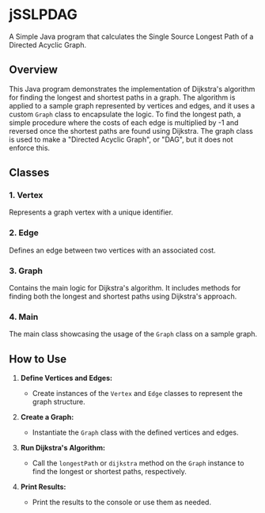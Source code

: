 # jSSLPDAG
A Simple Java program that calculates the Single Source Longest Path  of a Directed Acyclic Graph.

## Overview

This Java program demonstrates the implementation of Dijkstra's algorithm for finding the longest and shortest paths in a graph. 
The algorithm is applied to a sample graph represented by vertices and edges, and it uses a custom `Graph` class to encapsulate the logic.
To find the longest path, a simple procedure where the costs of each edge is multiplied by -1 and reversed once the shortest paths are found using Dijkstra.
The graph class is used to make a "Directed Acyclic Graph", or "DAG", but it does not enforce this.

## Classes

### 1. Vertex

Represents a graph vertex with a unique identifier.

### 2. Edge

Defines an edge between two vertices with an associated cost.

### 3. Graph

Contains the main logic for Dijkstra's algorithm. It includes methods for finding both the longest and shortest paths using Dijkstra's approach.

### 4. Main

The main class showcasing the usage of the `Graph` class on a sample graph.

## How to Use

1. **Define Vertices and Edges:**
   - Create instances of the `Vertex` and `Edge` classes to represent the graph structure.

2. **Create a Graph:**
   - Instantiate the `Graph` class with the defined vertices and edges.

3. **Run Dijkstra's Algorithm:**
   - Call the `longestPath` or `dijkstra` method on the `Graph` instance to find the longest or shortest paths, respectively.

4. **Print Results:**
   - Print the results to the console or use them as needed.


